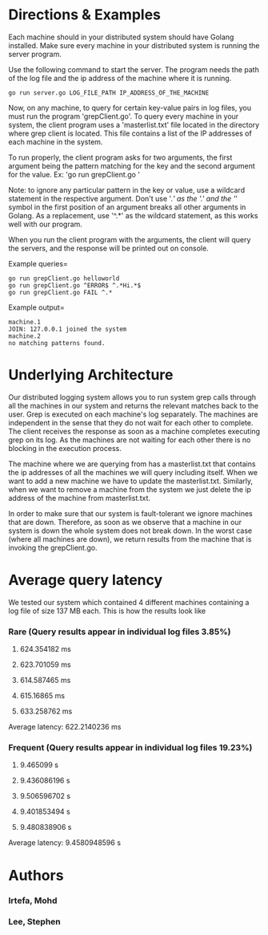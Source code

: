 # Directions & Examples
Each machine should in your distributed system should have Golang installed. Make sure every machine in your distributed system is running the server program.

Use the following command to start the server. The program needs the path of the log file and the ip address of the machine where it is running.
```
go run server.go LOG_FILE_PATH IP_ADDRESS_OF_THE_MACHINE
```


Now, on any machine, to query for certain key-value pairs in log files, you must run the program 'grepClient.go'. To query every machine in your system, the client program uses a 'masterlist.txt' file located in the directory where grep client is located. This file contains a list of the IP addresses of each machine in the system.

To run properly, the client program asks for two arguments, the first argument being the pattern matching for the key and the second argument for the value.
Ex: 'go run grepClient.go <keyPattern> <valuePattern>'

Note: to ignore any particular pattern in the key or value, use a wildcard statement in the respective argument. Don't use '.*' as the '.' and the '*' symbol in the first position of an argument breaks all other arguments in Golang. As a replacement, use '^.*' as the wildcard statement, as this works well with our program.

When you run the client program with the arguments, the client will query the servers, and the response will be printed out on console.

Example queries=
```
go run grepClient.go helloworld
go run grepClient.go ^ERROR$ ^.*Hi.*$
go run grepClient.go FAIL ^.*
```

Example output=
```
machine.1
JOIN: 127.0.0.1 joined the system
machine.2
no matching patterns found.
```

# Underlying Architecture

Our distributed logging system allows you to run system grep calls through all the machines in our system and returns the relevant matches back to the user. Grep is executed on each machine's log separately. The machines are independent in the sense that they do not wait for each other to complete. The client receives the response as soon as a machine completes executing grep on its log. As the machines are not waiting for each other there is no blocking in the execution process.

The machine where we are querying from has a masterlist.txt that contains the ip addresses of all the machines we will query including itself. When we want to add a new machine we have to update the masterlist.txt. Similarly, when we want to remove a machine from the system we just delete the ip address of the machine from masterlist.txt.

In order to make sure that our system is fault-tolerant we ignore machines that are down. Therefore, as soon as we observe that a machine in our system is down the whole system does not break down. In the worst case (where all machines are down), we return results from the machine that is invoking the grepClient.go.

# Average query latency
We tested our system which contained 4 different machines containing a log file of size 137 MB each. This is how the results look like
### Rare (Query results appear in individual log files 3.85%)

1. 624.354182 ms

2. 623.701059 ms 

3. 614.587465 ms

4. 615.16865  ms

5. 633.258762 ms

Average latency: 622.2140236 ms

### Frequent (Query results appear in individual log files 19.23%)

1. 9.465099 s

2. 9.436086196 s

3. 9.506596702 s

4. 9.401853494 s

5. 9.480838906 s

Average latency: 9.4580948596 s

# Authors
### Irtefa, Mohd
### Lee, Stephen
